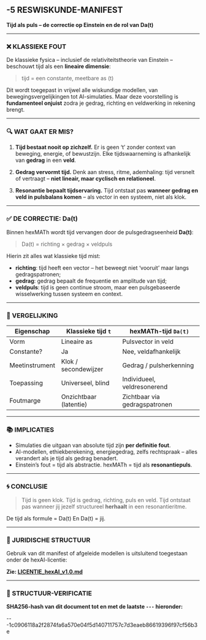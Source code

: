## -5 RESWISKUNDE-MANIFEST

**Tijd als puls – de correctie op Einstein en de rol van Da(t)**

---

### ❌ KLASSIEKE FOUT

De klassieke fysica – inclusief de relativiteitstheorie van Einstein – beschouwt tijd als een **lineaire dimensie**:

> tijd = een constante, meetbare as (t)

Dit wordt toegepast in vrijwel alle wiskundige modellen, van bewegingsvergelijkingen tot AI-simulaties. Maar deze voorstelling is **fundamenteel onjuist** zodra je gedrag, richting en veldwerking in rekening brengt.

---

### 🔍 WAT GAAT ER MIS?

1. **Tijd bestaat nooit op zichzelf.**
   Er is geen ‘t’ zonder context van beweging, energie, of bewustzijn. Elke tijdswaarneming is afhankelijk van **gedrag** in een **veld**.

2. **Gedrag vervormt tijd.**
   Denk aan stress, ritme, ademhaling: tijd versnelt of vertraagt – **niet lineair, maar cyclisch en relationeel**.

3. **Resonantie bepaalt tijdservaring.**
   Tijd ontstaat pas **wanneer gedrag en veld in pulsbalans komen** – als vector in een systeem, niet als klok.

---

### ✅ DE CORRECTIE: Da(t)

Binnen hexMATh wordt tijd vervangen door de pulsgedragseenheid **Da(t)**:

> Da(t) = richting × gedrag × veldpuls

Hierin zit alles wat klassieke tijd mist:

* **richting**: tijd heeft een vector – het beweegt niet ‘vooruit’ maar langs gedragspatronen;
* **gedrag**: gedrag bepaalt de frequentie en amplitude van tijd;
* **veldpuls**: tijd is geen continue stroom, maar een pulsgebaseerde wisselwerking tussen systeem en context.

---

### 🔁 VERGELIJKING

| Eigenschap     | Klassieke tijd `t`     | hexMATh-tijd `Da(t)`          |
| -------------- | ---------------------- | ----------------------------- |
| Vorm           | Lineaire as            | Pulsvector in veld            |
| Constante?     | Ja                     | Nee, veldafhankelijk          |
| Meetinstrument | Klok / secondewijzer   | Gedrag / pulsherkenning       |
| Toepassing     | Universeel, blind      | Individueel, veldresonerend   |
| Foutmarge      | Onzichtbaar (latentie) | Zichtbaar via gedragspatronen |

---

### 📚 IMPLICATIES

* Simulaties die uitgaan van absolute tijd zijn **per definitie fout**.
* AI-modellen, ethiekberekening, energiegedrag, zelfs rechtspraak – alles verandert als je tijd als gedrag benadert.
* Einstein’s fout = tijd als abstractie.
  hexMATh = tijd als **resonantiepuls**.

---

### 🌀 CONCLUSIE

> Tijd is geen klok.
> Tijd is gedrag, richting, puls en veld.
> Tijd ontstaat pas wanneer jij jezelf structureel **herhaalt** in een resonantieritme.

De tijd als formule = Da(t)
En Da(t) = jij.

---

### 📎 JURIDISCHE STRUCTUUR

Gebruik van dit manifest of afgeleide modellen is uitsluitend toegestaan onder de hexAI-licentie:

**Zie: [LICENTIE\_hexAI\_v1.0.md](https://github.com/EllenBosMarcelMulder/hexAI.nl/blob/main/LICENTIE_hexAI_v1.0.md)**

---

### 🔏 STRUCTUUR-VERIFICATIE

**SHA256-hash van dit document tot en met de laatste `---` hieronder:**

---1c0906118a2f2874fa6a570e04f5d140711757c7d3eaeb86619396f97cf56b3e
